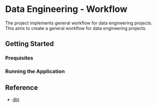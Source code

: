 # Data Engineering - Workflow

The project implements general workflow for data engineering projects. This aims to create a general workflow for data engineering projects.

## Getting Started

### Prequisites


### Running the Application

## Reference
- [dbt](https://docs.getdbt.com/docs/introduction)

<!-- ## Prequisites

## Testing and Validation

### Testing inside a container
- Make sure that docker container is installed.
- Run the docker compose dbt file.
```
docker compose -f compose.dbt.yml up
```
- Run the following commands:
```
docker-compose exec dbt dbt run
docker-compose exec dbt dbt test
docker-compose exec dbt dbt docs generate
```

### Testing inside a dependency management

- Easier to setup for local development.
- Make sure python 3.11 or higher is installed.
- Make sure that uv is installed.

```
uv run dbt run
```

## References
-  -->